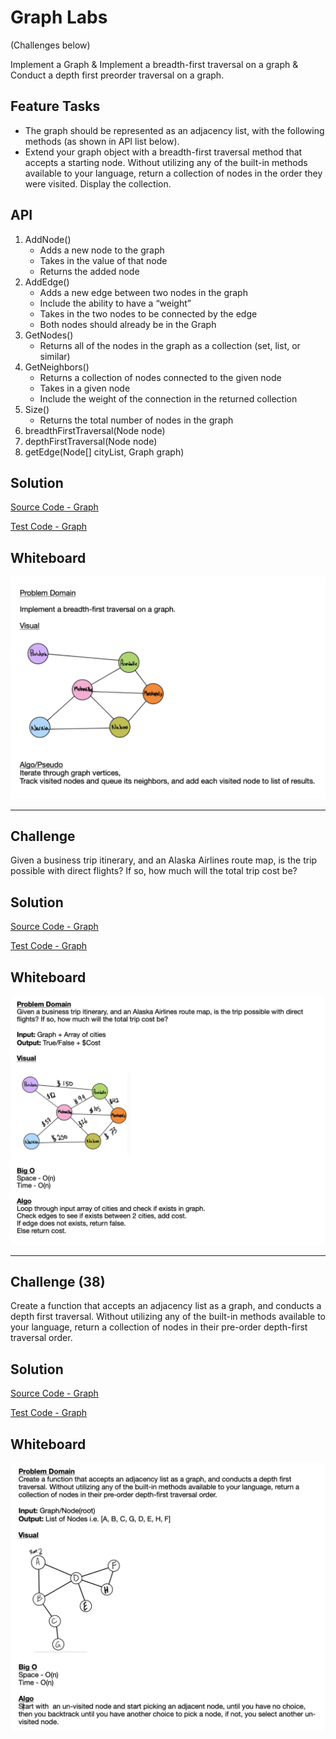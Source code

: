 # Graph Labs 
(Challenges below)

Implement a Graph & Implement a breadth-first traversal on a graph & Conduct a depth first preorder traversal on a graph.

## Feature Tasks
* The graph should be represented as an adjacency list, with the following methods (as shown in API list below).
* Extend your graph object with a breadth-first traversal method that accepts a starting node. Without utilizing any of the built-in methods available to your language, return a collection of nodes in the order they were visited. Display the collection.

## API
  1. AddNode()
      * Adds a new node to the graph
      * Takes in the value of that node
      * Returns the added node
  2. AddEdge()
      * Adds a new edge between two nodes in the graph
      * Include the ability to have a “weight”
      * Takes in the two nodes to be connected by the edge
      * Both nodes should already be in the Graph
  3. GetNodes()
      * Returns all of the nodes in the graph as a collection (set, list, or similar)
  4. GetNeighbors()
      * Returns a collection of nodes connected to the given node
      * Takes in a given node
      * Include the weight of the connection in the returned collection
  5. Size()
      * Returns the total number of nodes in the graph
  6. breadthFirstTraversal(Node node)
  7. depthFirstTraversal(Node node)
  8. getEdge(Node[] cityList, Graph graph)
     
## Solution
[Source Code - Graph](https://github.com/leepj85/data-structures-and-algorithms/tree/master/code401challenges/src/main/java/code401challenges/graph)

[Test Code - Graph](https://github.com/leepj85/data-structures-and-algorithms/blob/master/code401challenges/src/test/java/code401challenges/graph/GraphTest.java)

## Whiteboard
![Graph Whiteboard](https://github.com/leepj85/data-structures-and-algorithms/blob/master/code401challenges/assets/breadth-first-traversal-graph.png)

---

## Challenge
Given a business trip itinerary, and an Alaska Airlines route map, is the trip possible with direct flights? If so, how much will the total trip cost be?

## Solution
[Source Code - Graph](https://github.com/leepj85/data-structures-and-algorithms/blob/master/code401challenges/src/main/java/code401challenges/graph/Graph.java)

[Test Code - Graph](https://github.com/leepj85/data-structures-and-algorithms/blob/master/code401challenges/src/test/java/code401challenges/graph/GraphTest.java)

## Whiteboard
![Graph Get Edge](https://github.com/leepj85/data-structures-and-algorithms/blob/master/code401challenges/assets/graph_get_edge.png)

---

## Challenge (38)
Create a function that accepts an adjacency list as a graph, and conducts a depth first traversal. Without utilizing any of the built-in methods available to your language, return a collection of nodes in their pre-order depth-first traversal order.

## Solution
[Source Code - Graph](https://github.com/leepj85/data-structures-and-algorithms/blob/master/code401challenges/src/main/java/code401challenges/graph/Graph.java)

[Test Code - Graph](https://github.com/leepj85/data-structures-and-algorithms/blob/master/code401challenges/src/test/java/code401challenges/graph/GraphTest.java)

## Whiteboard
![Graph DFS](https://github.com/leepj85/data-structures-and-algorithms/blob/master/code401challenges/assets/dfs_graph.png)
